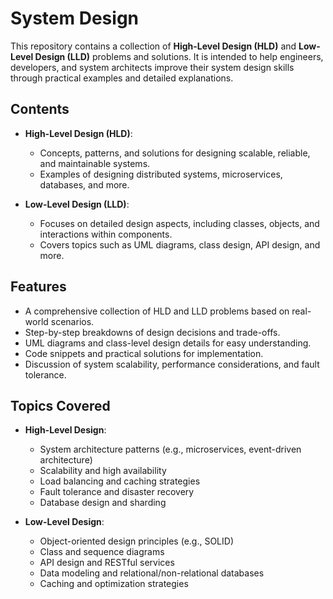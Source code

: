 # System Design

This repository contains a collection of **High-Level Design (HLD)** and **Low-Level Design (LLD)** problems and solutions. It is intended to help engineers, developers, and system architects improve their system design skills through practical examples and detailed explanations.

## Contents

- **High-Level Design (HLD)**: 
  - Concepts, patterns, and solutions for designing scalable, reliable, and maintainable systems. 
  - Examples of designing distributed systems, microservices, databases, and more.

- **Low-Level Design (LLD)**: 
  - Focuses on detailed design aspects, including classes, objects, and interactions within components.
  - Covers topics such as UML diagrams, class design, API design, and more.

## Features

- A comprehensive collection of HLD and LLD problems based on real-world scenarios.
- Step-by-step breakdowns of design decisions and trade-offs.
- UML diagrams and class-level design details for easy understanding.
- Code snippets and practical solutions for implementation.
- Discussion of system scalability, performance considerations, and fault tolerance.

## Topics Covered

- **High-Level Design**:
  - System architecture patterns (e.g., microservices, event-driven architecture)
  - Scalability and high availability
  - Load balancing and caching strategies
  - Fault tolerance and disaster recovery
  - Database design and sharding

- **Low-Level Design**:
  - Object-oriented design principles (e.g., SOLID)
  - Class and sequence diagrams
  - API design and RESTful services
  - Data modeling and relational/non-relational databases
  - Caching and optimization strategies
